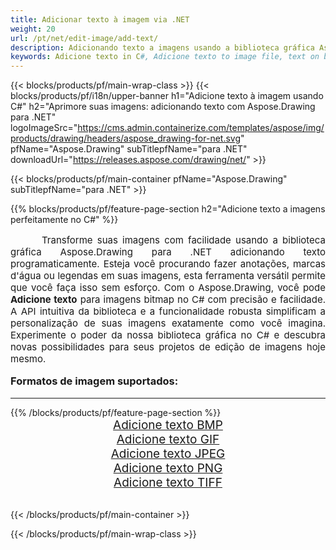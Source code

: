 ```yaml
---
title: Adicionar texto à imagem via .NET
weight: 20
url: /pt/net/edit-image/add-text/
description: Adicionando texto a imagens usando a biblioteca gráfica Aspose.Drawing para .NET (C#)
keywords: Adicione texto in C#, Adicione texto to image file, text on bitmap images in C#, text to image, graphic library para .NET, raster images, edit image, save image, 2D graphics
---
```


{{< blocks/products/pf/main-wrap-class >}}
{{< blocks/products/pf/i18n/upper-banner h1="Adicione texto à imagem usando C#" h2="Aprimore suas imagens: adicionando texto com Aspose.Drawing para .NET" logoImageSrc="https://cms.admin.containerize.com/templates/aspose/img/products/drawing/headers/aspose_drawing-for-net.svg" pfName="Aspose.Drawing" subTitlepfName="para .NET" downloadUrl="https://releases.aspose.com/drawing/net/" >}}

{{< blocks/products/pf/main-container pfName="Aspose.Drawing" subTitlepfName="para .NET" >}}

{{% blocks/products/pf/feature-page-section  h2="Adicione texto a imagens perfeitamente no C#" %}}
<p align="justify" style="text-indent:50px;font-size:15px;">
Transforme suas imagens com facilidade usando a biblioteca gráfica Aspose.Drawing para .NET adicionando texto programaticamente. Esteja você procurando fazer anotações, marcas d'água ou legendas em suas imagens, esta ferramenta versátil permite que você faça isso sem esforço. Com o Aspose.Drawing, você pode <b>Adicione texto</b> para imagens bitmap no C# com precisão e facilidade. A API intuitiva da biblioteca e a funcionalidade robusta simplificam a personalização de suas imagens exatamente como você imagina. Experimente o poder da nossa biblioteca gráfica no C# e descubra novas possibilidades para seus projetos de edição de imagens hoje mesmo.</p>

<h3 style="margin-top:16px;">
Formatos de imagem suportados:
</h3>

<hr/>
{{% /blocks/products/pf/feature-page-section %}}
<div class="container-fluid productfamilypage bg-gray">
    <div class="convertypes bg-gray agp-content section">
        <div class="container">
		    <div class="row other-converters" style="font-size: 19px;text-align:center;">
		        <div class='col-md-3 other-converter remove-lp remove-rp'><a href="bmp/" style="padding:15px;">Adicione texto BMP</a></div>
                <div class='col-md-3 other-converter remove-lp remove-rp'><a href="gif/" style="padding:15px;">Adicione texto GIF</a></div>
                <div class='col-md-3 other-converter remove-lp remove-rp'><a href="jpeg/" style="padding:15px;">Adicione texto JPEG</a></div>
                <div class='col-md-3 other-converter remove-lp remove-rp'><a href="png/" style="padding:15px;">Adicione texto PNG</a></div>
                <div class='col-md-3 other-converter remove-lp remove-rp'><a href="tiff/" style="padding:15px;">Adicione texto TIFF</a></div>
            </div>
        </div>
    </div>
</div>
<br/>

{{< /blocks/products/pf/main-container >}}

{{< /blocks/products/pf/main-wrap-class >}}
